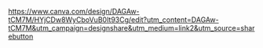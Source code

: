 https://www.canva.com/design/DAGAw-tCM7M/HYjCDw8WyCboVuB0It93Cg/edit?utm_content=DAGAw-tCM7M&utm_campaign=designshare&utm_medium=link2&utm_source=sharebutton
